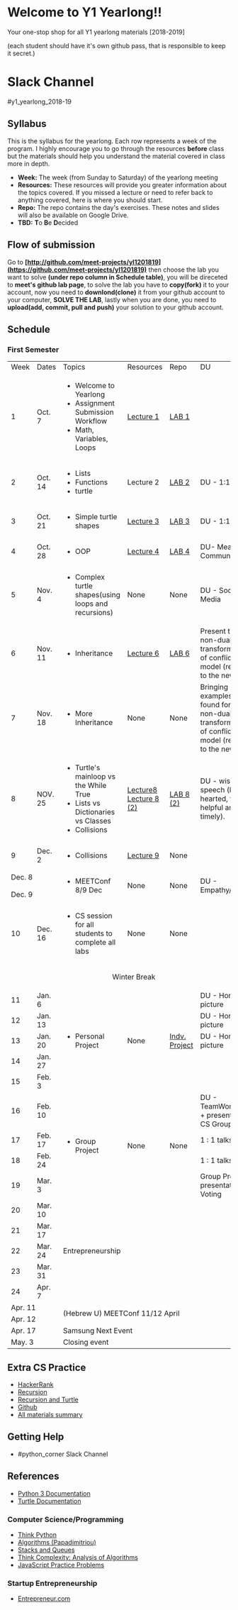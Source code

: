 # Welcome to Y1 Yearlong!! 
Your one-stop shop for all Y1 yearlong materials [2018-2019]

(each student should have it's own github pass, that is responsible to keep it secret.)

# Slack Channel
 #y1_yearlong_2018-19

## Syllabus

This is the syllabus for the yearlong.  Each row represents a week of the program.  I highly encourage you to go through the resources <b>before</b> class but the materials should help you understand the material covered in class more in depth.  

* **Week:** The week (from Sunday to Saturday) of the yearlong meeting
* **Resources:** These resources will provide you greater information about the topics covered.  If you missed a lecture or need to refer back to anything covered, here is where you should start. 
* **Repo:** The repo contains the day's exercises.  These notes and slides will also be available on Google Drive.
* **TBD:** **T**o **B**e **D**ecided


## Flow of submission
Go to **[http://github.com/meet-projects/yl1201819](https://github.com/meet-projects/yl1201819)** then choose the lab you want to solve **(under repo column in Schedule table)**, you will be direceted to **meet's github lab page**, to solve the lab you have to **copy(fork)** it to your account, now you need to **downlond(clone)** it from your github account to your computer, **SOLVE THE LAB**, lastly when you are done, you need to **upload(add, commit, pull and push)** your solution to your github account.

## Schedule 
### First Semester 
<table >
<tr>
    <td style="width: 10%;">Week </td>
    <td style="width: 10%;"> Dates </td>
    <td style="width: 35%;"> Topics </td>
    <td style="width: 10%;"> Resources </td>
    <td style="width: 10%;"> Repo </td>
    <td style="width: 25%;"> DU </td>
</tr>
<tr>
    <td> 1 </td>
    <td> Oct. 7 </td>
    <td>
        <ul>
            <li> Welcome to Yearlong </li>
            <li> Assignment Submission Workflow</li>
            <li>Math, Variables, Loops</li>
        </ul>
    </td>
    <td>
        <a target="_blank" href="https://drive.google.com/open?id=1KXK9c3bGdEKlyra53RKPBx-iYmZAYWVHlG-64a63KUM">Lecture 1</a>
    </td>
    <td> <a target="_blank" href="https://drive.google.com/open?id=14rKlfKghe_KtMIvwASmrI57dEIoLdtzdCs9UgRmr1DU">LAB 1</a></td>
    </td>
    <td></td>
</tr>
<tr>
    <td> 2 </td>
    <td> Oct. 14 </td>
    <td>
        <ul>
            <li>Lists </li>
            <li>Functions </li>
            <li>turtle</li>
        </ul>
    </td>
    <td>
        <a target="_blank" https://drive.google.com/open?id=1s1vMtjaLnV3k4pfUo2-dm7xu2uwQFN0hkIKKbNuDB3k">Lecture 2</a>
    </td>
    <td> <a target="_blank" href="https://drive.google.com/open?id=1pwXKjmBavApb1tW7e1gyTvbkQWvcQeNq9KzUTnzaR3g">LAB 2 </a></td>
    <td>DU - 1:1 (X2)</td>
</tr>
<tr>
    <td> 3 </td>
    <td> Oct. 21 </td>
    <td>
        <ul>
            <li>Simple turtle shapes</li>
        </ul>
    </td>
 <td> <a href="https://drive.google.com/open?id=13Qf41cXg1wzq-nYRFvXJwuDOBBH74Oi9LlRrKXlAiTY">Lecture 3</a> </td>
    <td> <a href="https://drive.google.com/open?id=1VORm8k7LN1Dc1-oeVr4BmmRFjaqEmcHIc2RdnPBNrv0">LAB 3</a> </td>
    <td>
        DU - 1:1 (X2)
    </td>
</tr>
<tr>
    <td> 4 </td>
    <td> Oct. 28 </td>  
    <td>
        <ul>
            <li>OOP</li>
        </ul>
    </td>
    <td> <a href="https://drive.google.com/open?id=195f7bQOkxA9aYuflTBAU28HE_XG-HwDDDPm4aDkmqq0">Lecture 4</a> </td>
    <td> <a href="https://drive.google.com/open?id=1TznIPvpJV6X_so8Ns037qIBe8hahFCvBNLPWSLs1Pio">LAB 4</b> </td>
    <td>DU- Means of Communication </td>
</tr>
<tr>
    <td> 5 </td>
    <td> Nov. 4 </td>
    <td>
        <ul>
            <li>Complex turtle shapes(using loops and recursions)</li>
        </ul>
    </td>
    <td> None </td>
    <td> None </td>
    <td>DU - Social Media</td>
</tr>
<tr>
    <td> 6 </td>
    <td> Nov. 11 </td>
    <td>
        <ul>
            <li> Inheritance </li>
        </ul>
    </td>
    <td> <a href="https://drive.google.com/open?id=1l38vFGuY2NtzqKmSJ4MvJyi7y9gRUDcVoN5cHGlCyOs">Lecture 6</a> </td>
    <td> <a href="https://drive.google.com/open?id=16j1EJNbmOHPvcboDmJkA4hO9Sqs0QaXy6y-smda3OOY">LAB 6</a> </td>
    <td>Present the non-dual transformation of conflicts model (related to the news)</td>
</tr>
<tr>
    <td> 7 </td>
    <td> Nov. 18 </td>
    <td>
        <ul>
            <li> More Inheritance </li>
        </ul>
    </td>
    <td> None </td>
    <td> None </td>
    <td>Bringing examples they found for the non-dual transformation of conflicts model (related to the news)</td>
</tr>
<tr>
    <td> 8 </td>
    <td> NOV. 25 </td>
    <td>
        <ul>
            <li>Turtle's mainloop vs the While True</li>
            <li> Lists vs Dictionaries vs Classes </li>
            <li> Collisions </li>
        </ul>
    </td>
    <td> <a href="https://drive.google.com/open?id=1-yr_piEt-8SdsWfT1cgD_i0VcSIBOnquCAKlFOoIZz4">Lecture8</a>
    <a href="https://drive.google.com/open?id=1bC_s5WcAUxGy4dm19J2XyZAPkhrqVQI7h4mH6EBEy5Q">Lecture 8 (2)</a></td>
    <td> <a href="https://drive.google.com/open?id=12ZMsWiOKGqyEtAL6v0QE_1l5Jr2xD1SEMyBiE0LlbIY">LAB 8 (2)</a> </td>
    <td>DU - wise speech (kind hearted, truthful, helpful and timely). </td>
</tr>
<tr>
    <td> 9 </td>
    <td> Dec. 2 </td>
    <td>
        <ul>
            <li> Collisions </li>
        </ul>
    </td>
    <td> <a href="https://drive.google.com/open?id=1E2nPADeMPJ_tCSVCKL1e29el7eOBYrGB">Lecture 9</a> </td>
    <td> None </td>
    <td></td>
</tr>
<tr>
    <td colspan="2"> Dec. 8 </td>
    <td rowspan="2">
        <ul>
            <li> MEETConf 8/9 Dec </li>
        </ul>
    </td>
    <td rowspan="2"> None </td>
    <td rowspan="2"> None </td>
    <td rowspan="2"> DU - Empathy/Identity </td>
</tr>
<tr>
    <td colspan="2"> Dec. 9 </td>
</tr>
<tr>
    <td> 10 </td>
    <td> Dec. 16 </td>
    <td>
        <ul>
            <li> CS session for all students to complete all labs </li>
        </ul>
    </td>
    <td> None </td>
    <td> None </td>
    <td></td>
</tr>
<tr>
    <td colspan="6">
        <p style="text-align:center;"> Winter Break </p>
    </td>
</tr>
<tr>
    <td> 11 </td>
    <td> Jan. 6 </td>
    <td rowspan="5">
        <ul>
            <li> Personal Project </li>
        </ul>
    </td>
    <td rowspan="5"> None </td>
    <td rowspan="5"> <a href="https://drive.google.com/open?id=1_i8prNgyQT1siJMGdm-jSsKWWVFNitybZe6gOEaApMM">Indv. Project</a> </td>
    <td>DU - Home picture</td>
</tr>
<tr>
    <td> 12 </td>
    <td> Jan. 13 </td>
    <td>DU - Home picture</td>
</tr>
<tr>
    <td> 13 </td>
    <td> Jan. 20 </td>
    <td>DU - Home picture</td>
</tr>
<tr>
    <td> 14 </td>
    <td> Jan. 27 </td>
    <td></td>
</tr>
<tr>
    <td> 15 </td>
    <td> Feb. 3 </td>
    <td></td>
</tr>
<tr>
    <td> 16 </td>
    <td> Feb. 10 </td>
    <td rowspan="4">
        <ul>
            <li> Group Project </li>
        </ul>
    </td>
    <td rowspan="4"> None </td>
    <td rowspan="4"> None </td>
    <td>DU - TeamWork/Trust + presenting the CS Groups</td>
</tr>
<tr>
    <td> 17 </td>
    <td> Feb. 17 </td>
    <td>1 : 1 talks</td>
</tr>
<tr>
    <td> 18 </td>
    <td> Feb. 24 </td>
    <td>1 : 1 talks</td>
</tr>
<tr>
    <td> 19 </td>
    <td> Mar. 3 </td>
    <td> Group Project presentation + Voting </td>
</tr>
<tr>
    <td> 20 </td>
    <td> Mar. 10 </td>
    <td colspan=5 rowspan=5> Entrepreneurship </td>
</tr>
<tr>
    <td> 21 </td>
    <td> Mar. 17 </td>
</tr>
<tr>
    <td> 22 </td>
    <td> Mar. 24 </td>
</tr>
<tr>
    <td> 23 </td>
    <td> Mar. 31 </td>
</tr>
<tr>
    <td> 24 </td>
    <td> Apr. 7 </td>
</tr>
<tr>
    <td colspan=2>Apr. 11</td>
    <td colspan=5 rowspan=2>(Hebrew U) MEETConf 11/12 April</td>
</tr>
<tr>
    <td colspan=2>Apr. 12</td>
</tr>
<tr>
    <td colspan=2>Apr. 17</td>
    <td colspan=5>Samsung Next Event</td>
</tr>
<tr>
    <td colspan=2>May. 3</td>
    <td colspan=5>Closing event</td>
</tr>
<table>
    


## Extra CS Practice
* [HackerRank](http://www.hackerrank.com)
* [Recursion](https://drive.google.com/open?id=1e5QzSFzch0GkzozAJ5ZjKoBb-3pFNP0ebNc5-BQdyf4)
* [Recursion and Turtle](https://drive.google.com/open?id=1A3VLgoWL67JKm0l_SU_ci5hAqScQMUIwflvVm-wmmwk)
* [Github](https://drive.google.com/open?id=1klFmpWa5rQTdyiW2VuqtMqqzJ3A_wUFSyfKal0f6-JI)
* [All materials summary](https://drive.google.com/open?id=1JFxHrgmvolNhkFU8r8bQgMkPpl3mx5l6pYbSaR948fY)

## Getting Help
* #python_corner Slack Channel


## References
* [Python 3 Documentation](https://docs.python.org/3/)
* [Turtle Documentation](https://docs.python.org/3.0/library/turtle.html)


### Computer Science/Programming

* [Think Python](http://www.greenteapress.com/thinkpython/thinkpython.html)
* [Algorithms (Papadimitriou)](http://www.cs.berkeley.edu/~vazirani/algorithms)
* [Stacks and Queues](https://github.com/zipfian/graph-datastructures/tree/master/lecture/stacks_and_queues.md)
* [Think Complexity: Analysis of Algorithms](http://www.greenteapress.com/compmod/html/thinkcomplexity004.html)
* [JavaScript Practice Problems](http://www.w3resource.com/javascript-exercises/)

### Startup Entrepreneurship
* [Entrepreneur.com](https://www.entrepreneur.com/)
